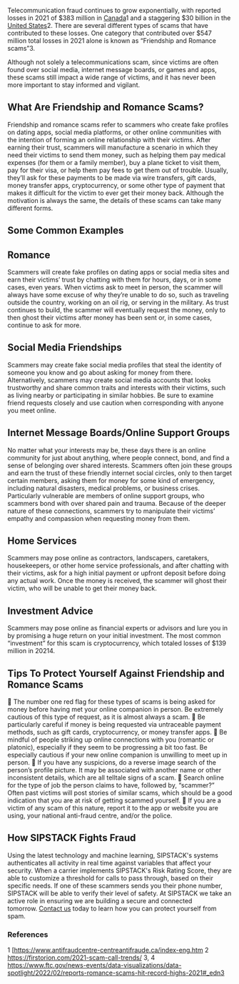 
Telecommunication fraud continues to grow exponentially, with reported losses in 2021 of $383 million in [Canada](https://www.sipstack.com/resources/blog/the-state-of-spam-calling-in-canada)1 and a staggering $30 billion in the [United States](https://www.sipstack.com/resources/blog/the-state-of-spam-calling-in-the-US)2. There are several different types of scams that have contributed to these losses. One category that contributed over $547 million total losses in 2021 alone is known as “Friendship and Romance scams”3. 

Although not solely a telecommunications scam, since victims are often found over social media, internet message boards, or games and apps, these scams still impact a wide range of victims, and it has never been more important to stay informed and vigilant.

## What Are Friendship and Romance Scams?

Friendship and romance scams refer to scammers who create fake profiles on dating apps, social media platforms, or other online communities with the intention of forming an online relationship with their victims. After earning their trust, scammers will manufacture a scenario in which they need their victims to send them money, such as helping them pay medical expenses (for them or a family member), buy a plane ticket to visit them, pay for their visa, or help them pay fees to get them out of trouble. Usually, they’ll ask for these payments to be made via wire transfers, gift cards, money transfer apps, cryptocurrency, or some other type of payment that makes it difficult for the victim to ever get their money back. Although the motivation is always the same, the details of these scams can take many different forms. 

## Some Common Examples

## Romance
Scammers will create fake profiles on dating apps or social media sites and earn their victims’ trust by chatting with them for hours, days, or in some cases, even years. When victims ask to meet in person, the scammer will always have some excuse of why they’re unable to do so, such as traveling outside the country, working on an oil rig, or serving in the military. As trust continues to build, the scammer will eventually request the money, only to then ghost their victims after money has been sent or, in some cases, continue to ask for more.

## Social Media Friendships
Scammers may create fake social media profiles that steal the identity of someone you know and go about asking for money from there. Alternatively, scammers may create social media accounts that looks trustworthy and share common traits and interests with their victims, such as living nearby or participating in similar hobbies. Be sure to examine friend requests closely and use caution when corresponding with anyone you meet online. 

## Internet Message Boards/Online Support Groups
No matter what your interests may be, these days there is an online community for just about anything, where people connect, bond, and find a sense of belonging over shared interests. Scammers often join these groups and earn the trust of these friendly internet social circles, only to then target certain members, asking them for money for some kind of emergency, including natural disasters, medical problems, or business crises. Particularly vulnerable are members of online support groups, who scammers bond with over shared pain and trauma. Because of the deeper nature of these connections, scammers try to manipulate their victims’ empathy and compassion when requesting money from them.

## Home Services 
Scammers may pose online as contractors, landscapers, caretakers, housekeepers, or other home service professionals, and after chatting with their victims, ask for a high initial payment or upfront deposit before doing any actual work. Once the money is received, the scammer will ghost their victim, who will be unable to get their money back. 

## Investment Advice
Scammers may pose online as financial experts or advisors and lure you in by promising a huge return on your initial investment. The most common “investment” for this scam is cryptocurrency, which totaled losses of $139 million in 20214.

## Tips To Protect Yourself Against Friendship and Romance Scams
	The number one red flag for these types of scams is being asked for money before having met your online companion in person. Be extremely cautious of this type of request, as it is almost always a scam. 
	Be particularly careful if money is being requested via untraceable payment methods, such as gift cards, cryptocurrency, or money transfer apps.
	Be mindful of people striking up online connections with you (romantic or platonic), especially if they seem to be progressing a bit too fast. Be especially cautious if your new online companion is unwilling to meet up in person.
	If you have any suspicions, do a reverse image search of the person’s profile picture. It may be associated with another name or other inconsistent details, which are all telltale signs of a scam.
	Search online for the type of job the person claims to have, followed by, “scammer?” Often past victims will post stories of similar scams, which should be a good indication that you are at risk of getting scammed yourself. 
	If you are a victim of any scam of this nature, report it to the app or website you are using, your national anti-fraud centre, and/or the police.

## How SIPSTACK Fights Fraud
Using the latest technology and machine learning, SIPSTACK's systems authenticates all activity in real time against variables that affect your security. When a carrier implements SIPSTACK's Risk Rating Score, they are able to customize a threshold for calls to pass through, based on their specific needs. If one of these scammers sends you their phone number, SIPSTACK will be able to verify their level of safety. At SIPSTACK we take an active role in ensuring we are building a secure and connected tomorrow. [Contact us](https://www.sipstack.com/contact/us) today to learn how you can protect yourself from spam.

### References
1 [https://www.antifraudcentre-centreantifraude.ca/index-eng.htm
2 https://firstorion.com/2021-scam-call-trends/
3, 4 https://www.ftc.gov/news-events/data-visualizations/data-spotlight/2022/02/reports-romance-scams-hit-record-highs-2021#_edn3
